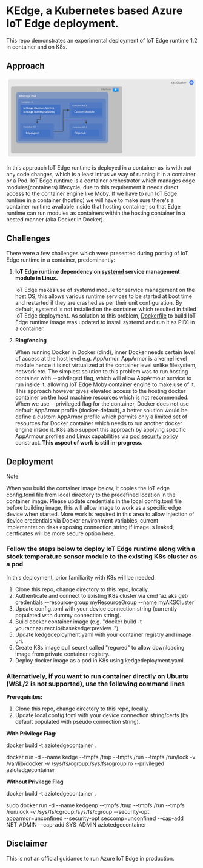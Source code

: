 # KEdge, a Kubernetes based Azure IoT Edge deployment.

This repo demonstrates an experimental deployment of IoT Edge runtime 1.2 in container and on K8s.

## Approach

![alt text](SimpleK8sEdge.png "Edge on K8s")

In this approach IoT Edge runtime is deployed in a container as-is with out any code changes, which is a least intrusive way of running it in a container or a Pod. IoT Edge runtime is a container orchestrator which manages edge modules(containers) lifecycle, due to this requirement it needs direct access to the container engine like Moby. If we have to run IoT Edge runtime in a container (hosting) we will have to make sure there's a container runtime available inside that hosting container, so that Edge runtime can run modules as containers within the hosting container in a nested manner (aka Docker in Docker).

## Challenges

There were a few challenges which were presented during porting of IoT Edge runtime in a container, predominantly:

1. **IoT Edge runtime dependency on [systemd](https://en.wikipedia.org/wiki/Systemd) service management module in Linux.**

   IoT Edge makes use of systemd module for service management on the host OS, this allows various runtime services to be started at boot time and restarted if they are crashed as per their unit configuration. By default, systemd is not installed on the container which resulted in failed IoT Edge deployment. As solution to this problem, [Dockerfile](/Dockerfile) to build IoT Edge runtime image was updated to install systemd and run it as PID1 in a container.
2. **Ringfencing**

   When running Docker in Docker (dind), inner Docker needs certain level of access at the host level e.g. AppArmor. AppArmor is a kernel level module hence it is not virtualized at the container level unlike filesystem, network etc. The simplest solution to this problem was to run hosting container with --privileged flag, which will allow AppArmour service to run inside it, allowing IoT Edge Moby container engine to make use of it. This approach however gives elevated access to the hosting docker container on the host machine resources which is not recommended.
   When we use --privileged flag for the container, Docker does not use default AppArmor profile (docker-default), a better solution would be define a custom AppArmor profile which permits only a limited set of resources for Docker container which needs to run another docker engine inside it. K8s also support this approach by applying specific AppArmour profiles and Linux capabilities via [pod security policy](https://kubernetes.io/docs/concepts/policy/pod-security-policy/) construct. **This aspect of work is still in-progress.**

## Deployment

Note:

When you build the container image below, it copies the IoT edge config.toml file from local directory to the predefined location in the container image. Please update credentials in the local config.toml file before building image, this will allow image to work as a specific edge device when started. More work is required in this area to allow injection of device credentials via Docker environment variables, current implementation risks exposing connection string if image is leaked, certficates will be more secure option here.

### Follow the steps below to deploy IoT Edge runtime along with a stock temperature sensor module to the existing K8s cluster as a pod

In this deployment, prior familiarity with K8s will be needed.

1. Clone this repo, change directory to this repo, locally.
2. Authenticate and connect to existing K8s cluster via cmd 'az aks get-credentials --resource-group myResourceGroup --name myAKSCluster'
3. Update config.toml with your device connection string (currently populated with dummy connection string).
4. Build docker container image (e.g. "docker build -t youracr.azurecr.io/basekedge:preview .").
5. Update kedgedeployment.yaml with your container registry and image uri.
6. Create K8s image pull secret called "regcred" to allow downloading image from private container registry.
7. Deploy docker image as a pod in K8s using kedgedeployment.yaml.

### Alternatively, if you want to run container directly on Ubuntu (WSL/2 is not supported), use the following command lines

**Prerequisites:**

1. Clone this repo, change directory to this repo, locally.
2. Update local config.toml with your device connection string/certs (by default populated with pseudo connection string).

**With Privilege Flag:**

docker build -t aziotedgecontainer .

docker run -d --name kedge --tmpfs /tmp --tmpfs /run --tmpfs /run/lock -v /var/lib/docker -v /sys/fs/cgroup:/sys/fs/cgroup:ro --privileged aziotedgecontainer

**Without  Privilege Flag**

docker build -t aziotedgecontainer .

sudo docker run -d --name kedgenp --tmpfs /tmp --tmpfs /run --tmpfs /run/lock -v /sys/fs/cgroup:/sys/fs/cgroup --security-opt apparmor=unconfined --security-opt seccomp=unconfined --cap-add NET_ADMIN --cap-add SYS_ADMIN aziotedgecontainer


## Disclaimer

This is not an official guidance to run Azure IoT Edge in production.
